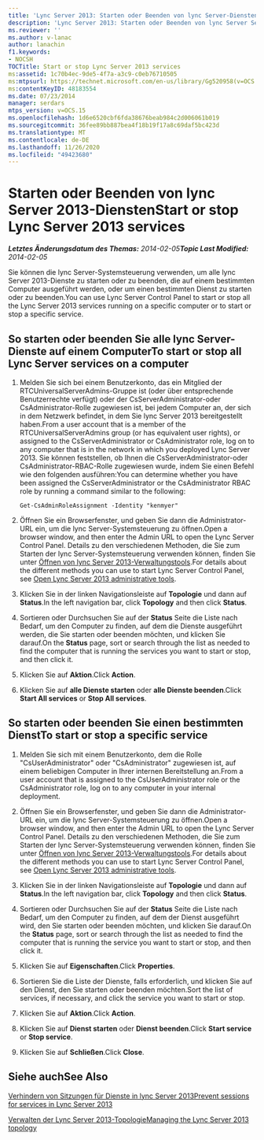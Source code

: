 ```yaml
---
title: 'Lync Server 2013: Starten oder Beenden von lync Server-Diensten'
description: 'Lync Server 2013: Starten oder Beenden von lync Server Services.'
ms.reviewer: ''
ms.author: v-lanac
author: lanachin
f1.keywords:
- NOCSH
TOCTitle: Start or stop Lync Server 2013 services
ms:assetid: 1c70b4ec-9de5-4f7a-a3c9-c0eb76710505
ms:mtpsurl: https://technet.microsoft.com/en-us/library/Gg520958(v=OCS.15)
ms:contentKeyID: 48183554
ms.date: 07/23/2014
manager: serdars
mtps_version: v=OCS.15
ms.openlocfilehash: 1d6e6520cbf6fda38676beab984c2d006061b019
ms.sourcegitcommit: 36fee89bb887bea4f18b19f17a8c69daf5bc423d
ms.translationtype: MT
ms.contentlocale: de-DE
ms.lasthandoff: 11/26/2020
ms.locfileid: "49423680"
---
```

# <a name="start-or-stop-lync-server-2013-services"></a><span data-ttu-id="4871b-103">Starten oder Beenden von lync Server 2013-Diensten</span><span class="sxs-lookup"><span data-stu-id="4871b-103">Start or stop Lync Server 2013 services</span></span>

<div data-xmlns="http://www.w3.org/1999/xhtml">

<div class="topic" data-xmlns="http://www.w3.org/1999/xhtml" data-msxsl="urn:schemas-microsoft-com:xslt" data-cs="https://msdn.microsoft.com/">

<div data-asp="https://msdn2.microsoft.com/asp">



</div>

<div id="mainSection">

<div id="mainBody"><span data-ttu-id="4871b-104">

<span> </span></span><span class="sxs-lookup"><span data-stu-id="4871b-104">

<span> </span></span></span>

<span data-ttu-id="4871b-105">_**Letztes Änderungsdatum des Themas:** 2014-02-05_</span><span class="sxs-lookup"><span data-stu-id="4871b-105">_**Topic Last Modified:** 2014-02-05_</span></span>

<span data-ttu-id="4871b-106">Sie können die lync Server-Systemsteuerung verwenden, um alle lync Server 2013-Dienste zu starten oder zu beenden, die auf einem bestimmten Computer ausgeführt werden, oder um einen bestimmten Dienst zu starten oder zu beenden.</span><span class="sxs-lookup"><span data-stu-id="4871b-106">You can use Lync Server Control Panel to start or stop all the Lync Server 2013 services running on a specific computer or to start or stop a specific service.</span></span>

<div>

## <a name="to-start-or-stop-all-lync-server-services-on-a-computer"></a><span data-ttu-id="4871b-107">So starten oder beenden Sie alle lync Server-Dienste auf einem Computer</span><span class="sxs-lookup"><span data-stu-id="4871b-107">To start or stop all Lync Server services on a computer</span></span>

1.  <span data-ttu-id="4871b-108">Melden Sie sich bei einem Benutzerkonto, das ein Mitglied der RTCUniversalServerAdmins-Gruppe ist (oder über entsprechende Benutzerrechte verfügt) oder der CsServerAdministrator-oder CsAdministrator-Rolle zugewiesen ist, bei jedem Computer an, der sich in dem Netzwerk befindet, in dem Sie lync Server 2013 bereitgestellt haben.</span><span class="sxs-lookup"><span data-stu-id="4871b-108">From a user account that is a member of the RTCUniversalServerAdmins group (or has equivalent user rights), or assigned to the CsServerAdministrator or CsAdministrator role, log on to any computer that is in the network in which you deployed Lync Server 2013.</span></span> <span data-ttu-id="4871b-109">Sie können feststellen, ob Ihnen die CsServerAdministrator-oder CsAdministrator-RBAC-Rolle zugewiesen wurde, indem Sie einen Befehl wie den folgenden ausführen:</span><span class="sxs-lookup"><span data-stu-id="4871b-109">You can determine whether you have been assigned the CsServerAdministrator or the CsAdministrator RBAC role by running a command similar to the following:</span></span>
    
        Get-CsAdminRoleAssignment -Identity "kenmyer"

2.  <span data-ttu-id="4871b-110">Öffnen Sie ein Browserfenster, und geben Sie dann die Administrator-URL ein, um die lync Server-Systemsteuerung zu öffnen.</span><span class="sxs-lookup"><span data-stu-id="4871b-110">Open a browser window, and then enter the Admin URL to open the Lync Server Control Panel.</span></span> <span data-ttu-id="4871b-111">Details zu den verschiedenen Methoden, die Sie zum Starten der lync Server-Systemsteuerung verwenden können, finden Sie unter [Öffnen von lync Server 2013-Verwaltungstools](lync-server-2013-open-lync-server-administrative-tools.md).</span><span class="sxs-lookup"><span data-stu-id="4871b-111">For details about the different methods you can use to start Lync Server Control Panel, see [Open Lync Server 2013 administrative tools](lync-server-2013-open-lync-server-administrative-tools.md).</span></span>

3.  <span data-ttu-id="4871b-112">Klicken Sie in der linken Navigationsleiste auf **Topologie** und dann auf **Status**.</span><span class="sxs-lookup"><span data-stu-id="4871b-112">In the left navigation bar, click **Topology** and then click **Status**.</span></span>

4.  <span data-ttu-id="4871b-113">Sortieren oder Durchsuchen Sie auf der **Status** Seite die Liste nach Bedarf, um den Computer zu finden, auf dem die Dienste ausgeführt werden, die Sie starten oder beenden möchten, und klicken Sie darauf.</span><span class="sxs-lookup"><span data-stu-id="4871b-113">On the **Status** page, sort or search through the list as needed to find the computer that is running the services you want to start or stop, and then click it.</span></span>

5.  <span data-ttu-id="4871b-114">Klicken Sie auf **Aktion**.</span><span class="sxs-lookup"><span data-stu-id="4871b-114">Click **Action**.</span></span>

6.  <span data-ttu-id="4871b-115">Klicken Sie auf **alle Dienste starten** oder **alle Dienste beenden**.</span><span class="sxs-lookup"><span data-stu-id="4871b-115">Click **Start All services** or **Stop All services**.</span></span>

</div>

<div>

## <a name="to-start-or-stop-a-specific-service"></a><span data-ttu-id="4871b-116">So starten oder beenden Sie einen bestimmten Dienst</span><span class="sxs-lookup"><span data-stu-id="4871b-116">To start or stop a specific service</span></span>

1.  <span data-ttu-id="4871b-117">Melden Sie sich mit einem Benutzerkonto, dem die Rolle "CsUserAdministrator" oder "CsAdministrator" zugewiesen ist, auf einem beliebigen Computer in Ihrer internen Bereitstellung an.</span><span class="sxs-lookup"><span data-stu-id="4871b-117">From a user account that is assigned to the CsUserAdministrator role or the CsAdministrator role, log on to any computer in your internal deployment.</span></span>

2.  <span data-ttu-id="4871b-118">Öffnen Sie ein Browserfenster, und geben Sie dann die Administrator-URL ein, um die lync Server-Systemsteuerung zu öffnen.</span><span class="sxs-lookup"><span data-stu-id="4871b-118">Open a browser window, and then enter the Admin URL to open the Lync Server Control Panel.</span></span> <span data-ttu-id="4871b-119">Details zu den verschiedenen Methoden, die Sie zum Starten der lync Server-Systemsteuerung verwenden können, finden Sie unter [Öffnen von lync Server 2013-Verwaltungstools](lync-server-2013-open-lync-server-administrative-tools.md).</span><span class="sxs-lookup"><span data-stu-id="4871b-119">For details about the different methods you can use to start Lync Server Control Panel, see [Open Lync Server 2013 administrative tools](lync-server-2013-open-lync-server-administrative-tools.md).</span></span>

3.  <span data-ttu-id="4871b-120">Klicken Sie in der linken Navigationsleiste auf **Topologie** und dann auf **Status**.</span><span class="sxs-lookup"><span data-stu-id="4871b-120">In the left navigation bar, click **Topology** and then click **Status**.</span></span>

4.  <span data-ttu-id="4871b-121">Sortieren oder Durchsuchen Sie auf der **Status** Seite die Liste nach Bedarf, um den Computer zu finden, auf dem der Dienst ausgeführt wird, den Sie starten oder beenden möchten, und klicken Sie darauf.</span><span class="sxs-lookup"><span data-stu-id="4871b-121">On the **Status** page, sort or search through the list as needed to find the computer that is running the service you want to start or stop, and then click it.</span></span>

5.  <span data-ttu-id="4871b-122">Klicken Sie auf **Eigenschaften**.</span><span class="sxs-lookup"><span data-stu-id="4871b-122">Click **Properties**.</span></span>

6.  <span data-ttu-id="4871b-123">Sortieren Sie die Liste der Dienste, falls erforderlich, und klicken Sie auf den Dienst, den Sie starten oder beenden möchten.</span><span class="sxs-lookup"><span data-stu-id="4871b-123">Sort the list of services, if necessary, and click the service you want to start or stop.</span></span>

7.  <span data-ttu-id="4871b-124">Klicken Sie auf **Aktion**.</span><span class="sxs-lookup"><span data-stu-id="4871b-124">Click **Action**.</span></span>

8.  <span data-ttu-id="4871b-125">Klicken Sie auf **Dienst starten** oder **Dienst beenden**.</span><span class="sxs-lookup"><span data-stu-id="4871b-125">Click **Start service** or **Stop service**.</span></span>

9.  <span data-ttu-id="4871b-126">Klicken Sie auf **Schließen**.</span><span class="sxs-lookup"><span data-stu-id="4871b-126">Click **Close**.</span></span>

</div>

<div>

## <a name="see-also"></a><span data-ttu-id="4871b-127">Siehe auch</span><span class="sxs-lookup"><span data-stu-id="4871b-127">See Also</span></span>


[<span data-ttu-id="4871b-128">Verhindern von Sitzungen für Dienste in lync Server 2013</span><span class="sxs-lookup"><span data-stu-id="4871b-128">Prevent sessions for services in Lync Server 2013</span></span>](lync-server-2013-prevent-sessions-for-services.md)  


[<span data-ttu-id="4871b-129">Verwalten der Lync Server 2013-Topologie</span><span class="sxs-lookup"><span data-stu-id="4871b-129">Managing the Lync Server 2013 topology</span></span>](lync-server-2013-managing-the-lync-server-topology.md)  
  

<span data-ttu-id="4871b-130"></div>

</div>

<span> </span>

</div>

</div>

</span><span class="sxs-lookup"><span data-stu-id="4871b-130"></div>

</div>

<span> </span>

</div>

</div>

</span></span></div>

